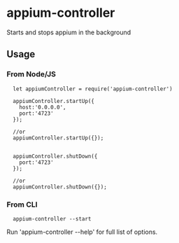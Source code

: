 # appium-controller
Starts and stops appium in the background

## Usage
### From Node/JS
```
  let appiumController = require('appium-controller')

  appiumController.startUp({
    host:'0.0.0.0',
    port:'4723'
  });

  //or
  appiumController.startUp({});


  appiumController.shutDown({
    port:'4723'
  });

  //or
  appiumController.shutDown({});

```

### From CLI
```
  appium-controller --start

```

Run 'appium-controller --help' for full list of options.
